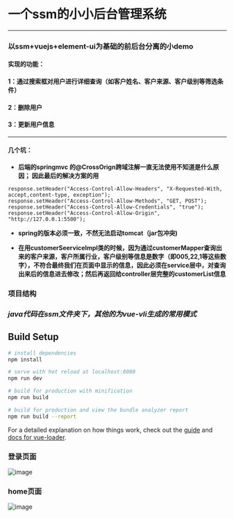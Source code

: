 ﻿# 一个ssm的小小后台管理系统

<hr/>

### 以ssm+vuejs+element-ui为基础的前后台分离的小demo

#### 实现的功能：

#### 1：通过搜索框对用户进行详细查询（如客户姓名、客户来源、客户级别等筛选条件）

#### 2：删除用户

#### 3：更新用户信息

<hr/>

#### 几个坑：

* **后端的springmvc 的@CrossOrign跨域注解一直无法使用不知道是什么原因；
因此最后的解决方案的用**

```
response.setHeader("Access-Control-Allow-Headers", "X-Requested-With, accept,content-type, exception");
response.setHeader("Access-Control-Allow-Methods", "GET, POST");
response.setHeader("Access-Control-Allow-Credentials", "true");
response.setHeader("Access-Control-Allow-Origin", "http://127.0.0.1:5500");
```

*  **spring的版本必须一致，不然无法启动tomcat（jar包冲突)**

*  **在用customerSeerviceImpl类的时候，因为通过customerMapper查询出来的客户来源，客户所属行业，客户级别等信息是数字（即005,22,1等这些数字），不符合最终我们在页面中显示的信息，因此必须在service层中，对查询出来后的信息进去修改；然后再返回给controller层完整的customerList信息**

### 项目结构

### *java代码在ssm文件夹下，其他的为vue-vli生成的常用模式*


## Build Setup

``` bash
# install dependencies
npm install

# serve with hot reload at localhost:8080
npm run dev

# build for production with minification
npm run build

# build for production and view the bundle analyzer report
npm run build --report
```

For a detailed explanation on how things work, check out the [guide](http://vuejs-templates.github.io/webpack/) and [docs for vue-loader](http://vuejs.github.io/vue-loader).


### 登录页面

![image](https://github.com/daimanumber1/pictures/blob/master/ssmAdmin/login.png)


### home页面


![image](https://github.com/daimanumber1/pictures/blob/master/ssmAdmin/img1.png)